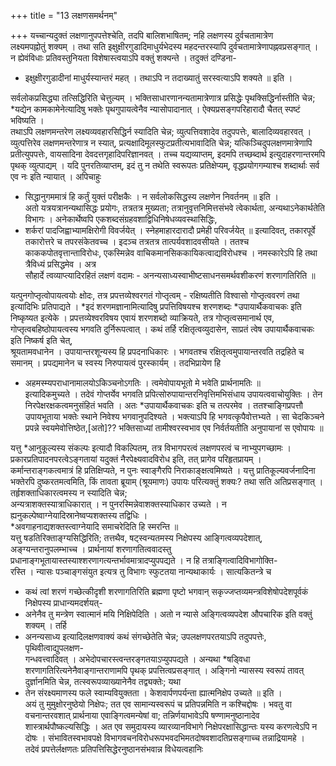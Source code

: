 +++
title = "13 लक्षणसमर्थनम्"

+++
यच्चान्यदुक्तं लक्षणानुपपत्तेश्चेति, तदपि बालिशभाषितम्; नहि लक्षणस्य दुर्वचतामात्रेण  
लक्ष्यमपह्नोतुं शक्यम् । तथा सति इक्षुक्षीरगुडादिमाधुर्यभेदस्य महदन्तरस्यापि दुर्वचतामात्रेणापह्नवप्रसङ्गात् ।  
न ह्येवंविधाः प्रतिवस्तुनियता विशेषास्त्वयाऽपि वक्तुं शक्यन्ते । तदुक्तं दण्डिना-  
- इक्षुक्षीरगुडादीनां माधुर्यस्यान्तरं महत् । तथाऽपि न तदाख्यातुं सरस्वत्याऽपि शक्यते ॥ इति ।

सर्वलोकप्रसिद्ध्या तत्सिद्धिरिति चेत्तुल्यम् । भक्तिसाधारणानन्यतामात्रेणात्र प्रसिद्धेः पृथक्सिद्धिर्नास्तीति चेन्न; *यद्येन कामकामेनेत्यादिषु भक्तेः पृथगुपायत्वेनैव न्यासोपादानात् । ऐक्यप्रसङ्गपरिहारादौ चैतत् स्पष्टं भविष्यति ।  
तथाऽपि लक्षणमन्तरेण लक्ष्यव्यवहारसिद्धिर्न स्यादिति चेन्न; व्युत्पत्तिवशादेव तदुपपत्तेः, बालादिव्यवहारवत् । व्युत्पत्तिरेव लक्षणमन्तरेणात्र न स्यात्, प्रत्यक्षादिमूलस्फुटप्रतीत्यभावादिति चेन्न; यत्किञ्चिदुपलक्षणमात्रेणापि प्रतीत्युपपत्तेः, वायसादिना देवदत्तगृहादिपरिज्ञानवत् । तच्च यद्यव्याप्तम्, इदमपि तच्छब्दार्थ इत्युदाहरणान्तरमपि पृथक् व्युत्पाद्यम् । यदि पुनरतिव्याप्तम्, इदं तु न तथेति स्वरूपतः प्रतिक्षेप्यम्, वृद्धप्रयोगगम्याश्च शब्दार्थाः सर्व एव नः इति न्यायात् । अपिचाहुः 
- सिद्धानुगममात्रं हि कर्तुं युक्तं परीक्षकैः । न सर्वलोकसिद्धस्य लक्षणेन निवर्तनम् ॥ इति ।   
अतो यत्रयत्रानन्यथासिद्धः प्रयोगः, तत्रतत्र मुख्यता; तत्रानुवृत्तनिमित्तसंभवे त्वेकार्थता, अन्यथाऽनेकार्थतेति  
विभागः । अनेकार्थेष्वपि एकशब्दसंग्रहवशाद्विधिनिषेधव्यवस्थासिद्धिः,
- शर्करां पादजिह्वाभ्यामक्षिरोगी विवर्जयेत् । स्नेहमाहारदारादौ प्रमेही परिवर्जयेत् ॥
इत्यादिवत्, तकारपूर्वे तकारोत्तरे च तपरसंकेतवच्च । इदञ्च तत्रतत्र तात्पर्यवशादवसीयते । ततश्च काककपोतवृत्तान्ताविरोधः, एकस्मिन्नेव वाचिकमानसिककायिकत्वाद्यविरोधश्च । नमस्कारेऽपि हि तथा त्रैविध्यं प्रसिद्धमेव । अत्र  
सौहार्दे त्वव्याप्त्यादिरहितं लक्षणं वदामः - अनन्यसाध्यस्वाभीष्टसाधनसमर्थवशीकरणं शरणागतिरिति ॥

यत्पुनगोप्तृत्वोपायत्वयोः क्षोदः, तत्र प्रपत्तव्येश्वरगतं गोप्तृत्वम् - रक्षिष्यतीति विश्वासो गोप्तृत्ववरणं तथा इत्यादिभिः प्रतिपाद्यते । *इदं शरणमज्ञानामित्यादिषु प्रपत्तिविषयश्च शरणशब्दः *उपायार्थैकवाचकः इति निष्कृष्यत इत्येके । प्रपत्तव्येश्वरविषय एवायं शरणशब्दो व्याक्रियते, तत्र गोप्तृत्वसमानार्थ एव, गोप्तृत्वबहिष्ठोपायत्वस्य भगवति दुर्निरूपत्वात् । कथं तर्हि रक्षितृत्वव्युदासेन, साप्रतं त्वेष उपायार्थैकवाचकः इति निष्कर्ष इति चेत्,  
श्रूयतामवधानेन । उपायान्तरशून्यस्य हि प्रपदनाधिकारः । भगवतश्च रक्षितृत्वमुपायान्तरवति तद्रहिते च समानम् । प्रपद्यमानेन च स्वस्य निरुपायत्वं पुरस्कार्यम् । तदभिप्रायेण हि 
- अहमस्म्यपराधानामालयोऽकिञ्चनोऽगतिः । त्वमेवोपायभूतो मे भवेति प्रार्थनामतिः ॥  
इत्यादिकमुच्यते । तदेवं गोप्तर्येव भगवति प्रपित्सोरुपायान्तरनिवृत्तिमभिसंधाय उपायत्ववाचोयुक्तिः । तेन  
निरपेक्षरक्षकत्वमनुसंहितं भवति । अतः *उपायार्थैकवाचकः इति च तत्परमेव । ततश्चाङ्गिप्रपत्तौ उपायभूताया भक्तेः स्थाने निवेश्य भगवानुपदिश्यते । भक्त्याऽपि हि भगवत्कृपैवोत्तभ्यते । सा चेदकिञ्चने प्रपन्ने स्वयमेवोत्तिष्ठेत,[अतो]?? भक्तिसाध्यां तामीश्वरस्वभाव एव निर्वर्तयतीति अनुपायानां स एवोपायः ॥


यत्तु *आनुकूल्यस्य संकल्पः इत्यादौ विकल्पितम्, तत्र विभागपरत्वं लक्षणपरत्वं च नाभ्युपगच्छामः ।  
प्रकारप्रतिपादनपरत्वेऽङ्गतायां यदुक्तं नैरपेक्ष्यवादविरोध इति, तत् प्रागेव परिहृतप्रायम् । कर्मान्तराङ्गकत्वमात्रं हि प्रतिक्षिप्यते, न पुनः स्वाङ्गैरपि निराकाङ्क्षत्वमिष्यते । यत्तु प्रातिकूल्यवर्जनादिना भक्तेरपि दुष्करतमत्वमिति, किं तावता ब्रूयाम् (श्रूयमाणः) उपायः परित्यक्तुं शक्यः? तथा सति अतिप्रसङ्गात् । तर्हृशक्ताधिकारत्वमस्य न स्यादिति चेन्न;  
अन्यत्राशक्तस्यात्राधिकारात् । न पुनरस्मिन्नेवाशक्तस्याधिकार उच्यते । न ह्यनुकल्पेष्वाग्नेयादिस्रानेष्वप्यशक्तस्य तद्विधिः ।  
*अवगाहनाद्यशक्तस्त्वाग्नेयादि समाचरेदिति हि स्मरन्ति ॥  
यत्तु षडतिरिक्ताङ्ग्यसिद्धिरिति; तत्तथैव, षट्स्वन्यतमस्य निक्षेपस्य आङ्गित्वव्यपदेशात्, अङ्ग्यन्तरानुपलम्भाच्च । प्रार्थनायां शरणागतित्ववादस्तु प्रधानाङ्गभूतायास्तस्याश्शरणागत्यन्तर्भावमात्रादप्युपपद्यते । न हि तत्राङ्गित्वादिविभागोक्ति-  
रस्ति । न्यासः पञ्चाङ्गसंयुत इत्यत्र तु विभागः स्फुटतया नान्यथाकार्यः । सात्यकितन्त्रे च 
- कथं त्वां शरणं गच्छेत्कीदृशी शरणागतिरिति ब्रह्मणा पृष्टो भगवान् सकृज्जप्तव्यमन्त्रविशेषोपदेशपूर्वकं निक्षेपस्य प्राधान्यमदर्शयत्-
- अनेनैव तु मन्त्रेण स्वात्मानं मयि निक्षिपेदिति । अतो न न्यासे अङ्गित्वव्यपदेश औपचारिक इति वक्तुं शक्यम् । तर्हि  
- अनन्यसाध्य इत्यादिलक्षणवाक्यं कथं संगच्छेतेति चेन्न; उपलक्षणपरतयाऽपि तदुपपत्तेः, पृथिवीत्वाद्युपलक्षण-  
गन्धवत्त्वादिवत् । अभेदोपचारस्त्वन्तरङ्गतयाऽप्युपपद्यते । अन्यथा *षड्विधा शरणागतिरित्यनेनैवाङ्गान्तराणामपि पृथक् प्रपत्तित्वप्रसङ्गात् । अङ्गिनो न्यासस्य स्वरूपं तावत् दुर्ज्ञानमिति चेन्न, तत्स्वरूपव्याख्यानेनैव तद्व्यक्तेः; यथा
- तेन संरक्ष्यमाणस्य फले स्वाम्यवियुक्तता । केशवार्पणपर्यन्ता ह्यात्मनिक्षेप उच्यते ॥ इति ।    
अयं तु मुमुक्षोरनुष्ठेयो निक्षेपः; तत एव सामान्यस्वरूपं च प्रतिपन्नमिति न कश्चिद्दोषः । भवतु वा वचनान्तरवशात् प्रार्थनाया एवाङ्गित्वमन्येषां वा; तन्निर्णयाभावेऽपि षण्णामनुष्ठानादेव शास्त्रार्थपौष्कल्यसिद्धिः । अत एव समुदायस्य व्यारव्यानविभागे निक्षेपरक्षासिद्धान्तः यस्य करणत्वेऽपि न दोषः । संभावितस्वभावपक्षे विभागवचनविरोधरूपभवदभिमतदोषवशादतिप्रसङ्गाच्च तन्नाद्रियामहे ।  
तदेवं प्रपत्तेर्लक्षणतः प्रतिपत्तिसिद्धेरनुष्ठानसंभवान्न विधेयत्वहानिः 
